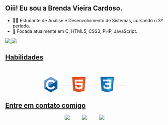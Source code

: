 ## Oiii! Eu sou a Brenda Vieira Cardoso.
- 👨‍🎓 Estudante de Análise e Desenvolvimento de Sistemas, cursando o 3º período.
- 🌱 Focada atualmente em C, HTML5, CSS3, PHP, JavaScript.

<div>
  <a href="https://github.com/BrendaVieira">
  <img height="180em" src="https://github-readme-stats.vercel.app/api?username=BrendaVieira&show_icons=true&theme=tokyonight&include_all_commits=true&count_private=true"/>
  <img height="180em" src="https://github-readme-stats.vercel.app/api/top-langs/?username=BrendaVieira&layout=compact&langs_count=16&theme=tokyonight"/>
</div>
 
## Habilidades
<div style="display: inline_block"><br><p align="center">
 <img align="center" alt="Brenda-C" height="50"  src="https://raw.githubusercontent.com/devicons/devicon/master/icons/c/c-original.svg">&nbsp;&nbsp;&nbsp;&nbsp;&nbsp;&nbsp;&nbsp;&nbsp;&nbsp;
  <img align="center" alt="Brenda-HTML" height="50" src="https://raw.githubusercontent.com/devicons/devicon/master/icons/html5/html5-original.svg">&nbsp;&nbsp;&nbsp;&nbsp;&nbsp;&nbsp;&nbsp;&nbsp;&nbsp;
  <img align="center" alt="Brenda-CSS" height="50" src="https://raw.githubusercontent.com/devicons/devicon/master/icons/css3/css3-original.svg">&nbsp;&nbsp;&nbsp;&nbsp;&nbsp;&nbsp;&nbsp;&nbsp;&nbsp;
</p></div>
 
## Entre em contato comigo
<div><p align="center">
  <a href="https://instagram.com/brendavieirra" target="_blank"><img src="https://img.shields.io/badge/-Instagram-%23E4405F?style=for-the-badge&logo=instagram&logoColor=white" target="_blank"></a>&nbsp;&nbsp;&nbsp;&nbsp;&nbsp;&nbsp;&nbsp;&nbsp;&nbsp;
 	<a href="https://www.linkedin.com/in/brenda-cardoso/" target="_blank"><img src="https://img.shields.io/badge/LinkedIn-0077B5?style=for-the-badge&logo=linkedin&logoColor=white" target="_blank"></a>&nbsp;&nbsp;&nbsp;&nbsp;&nbsp;&nbsp;&nbsp;&nbsp;&nbsp;
  <a href = "mailto:contatobrevieira@outlook.com"><img src="https://img.shields.io/badge/-Gmail-%23333?style=for-the-badge&logo=gmail&logoColor=white" target="_blank">
    </a></p>
</div>
